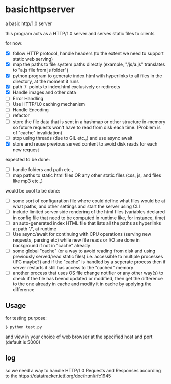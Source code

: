 # basichttpserver
a basic http/1.0 server

this program acts as a HTTP/1.0 server and serves static files to clients

for now:
- [X] follow HTTP protocol, handle headers (to the extent we need to support static web serving)
- [X] map the paths to file system paths directly (example, "/js/a.js" translates to "a.js file from js folder")
- [X] python program to generate index.html with hyperlinks to all files in the directory, at the moment it runs
- [X] path '/' points to index.html exclusively or redirects
- [X] Handle images and other data
- [ ] Error Handling
- [ ] Use HTTP/1.0 caching mechanism
- [ ] Handle Encoding
- [ ] refactor
- [ ] store the file data that is sent in a hashmap or other structure in-memory so future requests won't have to read from disk each time. (Problem is of "cache" invalidation) 
- [ ] stop using threads (due to GIL etc.,) and use async await
- [X] store and reuse previous served content to avoid disk reads for each new request

expected to be done:
- [ ] handle folders and path etc.,
- [ ] map paths to static html files OR any other static files (css, js, and files like mp3 etc.,)

would be cool to be done:
- [ ] some sort of configuration file where could define what files would be at what paths, and other settings and start the server using CLI
- [ ] include limited server side rendering of the html files (variables declared in config file that need to be computed in runtime like, for instance, time)
- [ ] an auto-generated index HTML file that lists all the paths as hyperlinks at path '/', at runtime
- [ ] Use async/await for continuing with CPU operations (serving new requests, parsing etc) while new file reads or I/O are done in background if not in "cache" already
- [ ] some global "cache" (or a way to avoid reading from disk and using previously served/read static files) i.e. accessible to multiple processes (IPC maybe?) and if the "cache" is handled by a seperate process then if server restarts it still has access to the "cached" memory
- [ ] another process that uses OS file change notifier or any other way(s) to check if the file has beend updated or modified, then get the difference to the one already in cache and modify it in cache by applying the difference

## Usage
for testing purpose:
```
$ python test.py
```
and view in your choice of web browser at the specified host and port (default is 5000) 

## log
so we need a way to handle HTTP/1.0 Requests and Responses according to the <https://datatracker.ietf.org/doc/html/rfc1945>
